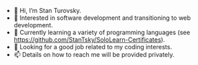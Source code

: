 - 👋 Hi, I’m Stan Turovsky.
- 👀 Interested in software development and transitioning to web development.
- 🌱 Currently learning a variety of programming languages (see https://github.com/StanTsky/SoloLearn-Certificates).
- 💞️ Looking for a good job related to my coding interests.
- 📫 Details on how to reach me will be provided privately.

